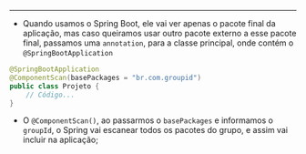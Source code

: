 ___
- Quando usamos o Spring Boot, ele vai ver apenas o pacote final da aplicação, mas caso queiramos usar outro pacote externo a esse pacote final, passamos uma `annotation`, para a classe principal, onde contém o `@SpringBootApplication`
```java
@SpringBootApplication
@ComponentScan(basePackages = "br.com.groupid")
public class Projeto {
	// Código...
}
```
- O `@ComponentScan()`, ao passarmos o `basePackages` e informamos o `groupId`, o Spring vai escanear todos os pacotes do grupo, e assim vai incluir na aplicação;